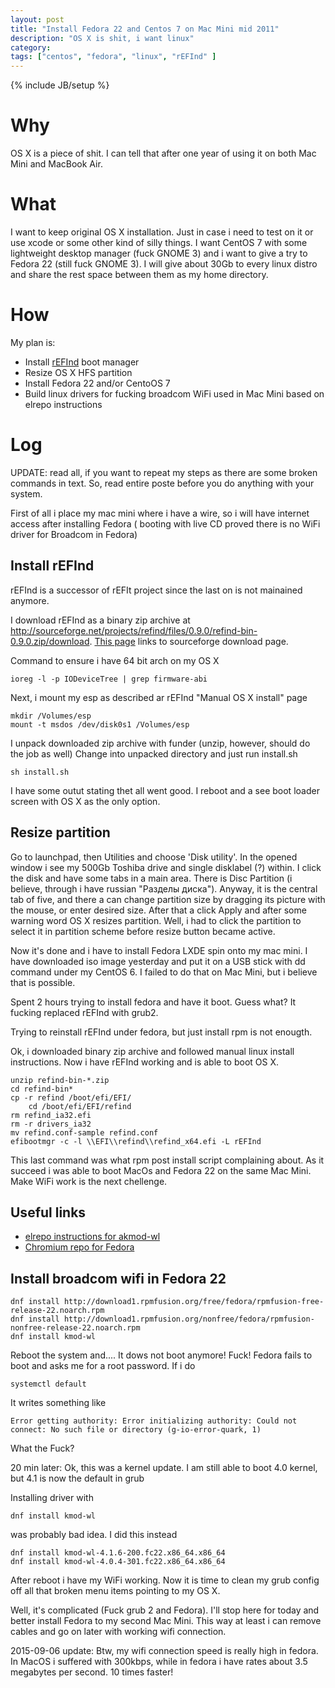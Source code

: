 ```yaml
---
layout: post
title: "Install Fedora 22 and Centos 7 on Mac Mini mid 2011"
description: "OS X is shit, i want linux"
category: 
tags: ["centos", "fedora", "linux", "rEFInd" ]
---
```

{% include JB/setup %}

# Why

OS X is a piece of shit. I can tell that after one year of using it on both Mac Mini and MacBook Air.

# What

I want to keep original OS X installation. Just in case i need to test on it or use
xcode or some other kind of silly things. I want CentOS 7 with some lightweight 
desktop manager (fuck GNOME 3) and i want to give a try to Fedora 22 (still fuck GNOME 3).
I will give about 30Gb to every linux distro and share the rest space between them as my 
home directory.

# How

My plan is:

  * Install [rEFInd](http://www.rodsbooks.com/refind/) boot manager
  * Resize OS X HFS partition 
  * Install Fedora 22 and/or CentoOS 7
  * Build linux drivers for fucking broadcom WiFi used in Mac Mini based on elrepo instructions

# Log

UPDATE: read all, if you want to repeat my steps as there are some broken commands in text.
So, read entire poste before you do anything with your system. 

First of all i place my mac mini where i have a wire, so i will have internet access after 
installing Fedora ( booting with live CD proved there is no WiFi driver for Broadcom in Fedora) 

## Install rEFInd
rEFInd is a successor of rEFIt project since the last on is not mainained anymore. 

I download rEFInd as a binary zip archive at http://sourceforge.net/projects/refind/files/0.9.0/refind-bin-0.9.0.zip/download.
[This page](http://www.rodsbooks.com/refind/getting.html) links to sourceforge download page.

Command to ensure i have 64 bit arch on my OS X

    ioreg -l -p IODeviceTree | grep firmware-abi

Next, i mount my esp as described ar rEFInd "Manual OS X install" page

    mkdir /Volumes/esp
    mount -t msdos /dev/disk0s1 /Volumes/esp

I unpack  downloaded zip archive with funder (unzip, however, should do the job as well)
Change into unpacked directory and just run install.sh

    sh install.sh

I have some outut stating thet all went good. I reboot and a see boot loader screen with
OS X as the only option. 

## Resize partition

Go to launchpad, then Utilities and choose 'Disk utility'. In the opened window i see my 500Gb 
Toshiba drive and single disklabel (?) within. I click the disk and have some tabs in a main 
area. There is Disc Partition (i believe, through i have russian "Разделы диска"). Anyway, it
is the central tab of five, and there a can change partition size by dragging its picture with
the mouse, or enter desired size. After that a click Apply and after some warning word OS X
resizes partition. Well, i had to click the partition to select it in partition scheme before
resize button became active.

Now it's done and i have to install Fedora LXDE spin onto my mac mini. I have downloaded 
iso image yesterday and put it on a USB stick with dd command under my CentOS 6. I failed 
to do that on Mac Mini, but i believe that is possible.

Spent 2 hours trying to install fedora and have it boot. Guess what? It fucking replaced rEFInd
with grub2.

Trying to reinstall rEFInd under fedora, but just install rpm is not enougth.

Ok, i downloaded binary zip archive and followed manual linux install instructions. Now i have rEFInd
working and is able to boot OS X.

    unzip refind-bin-*.zip
    cd refind-bin*
    cp -r refind /boot/efi/EFI/
		cd /boot/efi/EFI/refind
    rm refind_ia32.efi
    rm -r drivers_ia32
    mv refind.conf-sample refind.conf
    efibootmgr -c -l \\EFI\\refind\\refind_x64.efi -L rEFInd

This last command was what rpm post install script complaining about. As it succeed i was able
to boot MacOs and Fedora 22 on the same Mac Mini. Make WiFi work is the next chellenge.

## Useful links

  * [elrepo instructions for akmod-wl](http://elrepo.org/tiki/wl-kmod)
  * [Chromium repo for Fedora](http://copr.fedoraproject.org/coprs/spot/chromium/)

## Install broadcom wifi in Fedora 22

    dnf install http://download1.rpmfusion.org/free/fedora/rpmfusion-free-release-22.noarch.rpm
    dnf install http://download1.rpmfusion.org/nonfree/fedora/rpmfusion-nonfree-release-22.noarch.rpm
    dnf install kmod-wl

Reboot the system and.... It dows not boot anymore! Fuck!
Fedora fails to boot and asks me for a root password. If i do

    systemctl default

It writes something like

    Error getting authority: Error initializing authority: Could not connect: No such file or directory (g-io-error-quark, 1)

What the Fuck?

20 min later: Ok, this was a kernel update. I am still able to boot 4.0 kernel, but 4.1 is now the default in grub

Installing driver with 

    dnf install kmod-wl

was probably bad idea. I did this instead

    dnf install kmod-wl-4.1.6-200.fc22.x86_64.x86_64
    dnf install kmod-wl-4.0.4-301.fc22.x86_64.x86_64

After reboot i have my WiFi working. Now it is time to clean my grub config off all that broken menu 
items pointing to my OS X.

Well, it's complicated (Fuck grub 2 and Fedora). I'll stop here for today and better install Fedora to my 
second Mac Mini. This way at least i can remove cables and go on later with working wifi connection.

2015-09-06 update:
Btw, my wifi connection speed is really high in fedora. In MacOS i suffered with 300kbps, while in fedora
i have rates about 3.5 megabytes per second. 10 times faster! 


